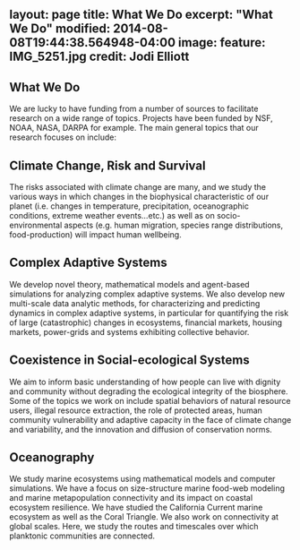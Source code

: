 layout: page
title: What We Do
excerpt: "What We Do"
modified: 2014-08-08T19:44:38.564948-04:00
image:
  feature: IMG_5251.jpg
  credit: Jodi Elliott
---

## What We Do
We are lucky to have funding from a number of sources to facilitate research on a wide range of topics. Projects have been funded by NSF, NOAA, NASA, DARPA for example. The main general topics that our research focuses on include:

## Climate Change, Risk and Survival
The risks associated with climate change are many, and we study the various ways in which changes in the biophysical characteristic of our planet (i.e. changes in temperature, precipitation, oceanographic conditions, extreme weather events…etc.) as well as on socio-environmental aspects (e.g. human migration, species range distributions, food-production) will impact human wellbeing. 

## Complex Adaptive Systems
We develop novel theory, mathematical models and agent-based simulations for analyzing complex adaptive systems. We also develop new multi-scale data analytic methods, for characterizing and predicting dynamics in complex adaptive systems, in particular for quantifying the risk of large (catastrophic) changes in ecosystems, financial markets, housing markets, power-grids and systems exhibiting collective behavior.

## Coexistence in Social-ecological Systems
We aim to inform basic understanding of how people can live with dignity and community without degrading the ecological integrity of the biosphere. 
Some of the topics we work on include spatial behaviors of natural resource users, illegal resource extraction, the role of protected areas, human community vulnerability and adaptive capacity in the face of climate change and variability, and the innovation and diffusion of conservation norms. 

## Oceanography
We study marine ecosystems using mathematical models and computer simulations. We have a focus on size-structure marine food-web modeling and marine metapopulation connectivity and its impact on coastal ecosystem resilience. We have studied the California Current marine ecosystem as well as the Coral Triangle. We also work on connectivity at global scales. Here, we study the routes and timescales over which planktonic communities are connected. 





